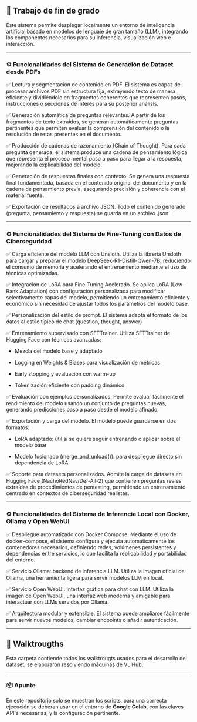 ## 📘 Trabajo de fin de grado

Este sistema permite desplegar localmente un entorno de inteligencia artificial basado en modelos de lenguaje de gran tamaño (LLM), integrando los componentes necesarios para su inferencia, visualización web e interacción. 

---

### ⚙️ Funcionalidades del Sistema de Generación de Dataset desde PDFs
✅ Lectura y segmentación de contenido en PDF. El sistema es capaz de procesar archivos PDF sin estructura fija, extrayendo texto de manera eficiente y dividiéndolo en fragmentos coherentes que representen pasos, instrucciones o secciones de interés para su posterior análisis.

✅ Generación automática de preguntas relevantes. A partir de los fragmentos de texto extraídos, se generan automáticamente preguntas pertinentes que permiten evaluar la comprensión del contenido o la resolución de retos presentes en el documento.

✅ Producción de cadenas de razonamiento (Chain of Thought). Para cada pregunta generada, el sistema produce una cadena de pensamiento lógica que representa el proceso mental paso a paso para llegar a la respuesta, mejorando la explicabilidad del modelo.

✅ Generación de respuestas finales con contexto. Se genera una respuesta final fundamentada, basada en el contenido original del documento y en la cadena de pensamiento previa, asegurando precisión y coherencia con el material fuente.

✅ Exportación de resultados a archivo JSON. Todo el contenido generado (pregunta, pensamiento y respuesta) se guarda en un archivo .json.

---

### ⚙️ Funcionalidades del Sistema de Fine-Tuning con Datos de Ciberseguridad

✅ Carga eficiente del modelo LLM con Unsloth. Utiliza la librería Unsloth para cargar y preparar el modelo DeepSeek-R1-Distill-Qwen-7B, reduciendo el consumo de memoria y acelerando el entrenamiento mediante el uso de técnicas optimizadas.

✅ Integración de LoRA para Fine-Tuning Acelerado. Se aplica LoRA (Low-Rank Adaptation) con configuración personalizada para modificar selectivamente capas del modelo, permitiendo un entrenamiento eficiente y económico sin necesidad de ajustar todos los parámetros del modelo base.

✅ Personalización del estilo de prompt. El sistema adapta el formato de los datos al estilo típico de chat (question, thought, answer)

✅ Entrenamiento supervisado con SFTTrainer. Utiliza SFTTrainer de Hugging Face con técnicas avanzadas:

  - Mezcla del modelo base y adaptado
  
  - Logging en Weights & Biases para visualización de métricas
  
  - Early stopping y evaluación con warm-up
  
  - Tokenización eficiente con padding dinámico

✅ Evaluación con ejemplos personalizados. Permite evaluar fácilmente el rendimiento del modelo usando un conjunto de preguntas nuevas, generando predicciones paso a paso desde el modelo afinado.

✅ Exportación y carga del modelo. El modelo puede guardarse en dos formatos:

  - LoRA adaptado: útil si se quiere seguir entrenando o aplicar sobre el modelo base
  
  - Modelo fusionado (merge_and_unload()): para despliegue directo sin dependencia de LoRA


✅ Soporte para datasets personalizados. Admite la carga de datasets en Hugging Face (NachoRedNav/Def-All-2) que contienen preguntas reales extraídas de procedimientos de pentesting, permitiendo un entrenamiento centrado en contextos de ciberseguridad realistas.

---

### ⚙️ Funcionalidades del Sistema de Inferencia Local con Docker, Ollama y Open WebUI

✅ Despliegue automatizado con Docker Compose. Mediante el uso de docker-compose, el sistema configura y ejecuta automáticamente los contenedores necesarios, definiendo redes, volúmenes persistentes y dependencias entre servicios, lo que facilita la replicabilidad y portabilidad del entorno.

✅ Servicio Ollama: backend de inferencia LLM. Utiliza la imagen oficial de Ollama, una herramienta ligera para servir modelos LLM en local.

✅ Servicio Open WebUI: interfaz gráfica para chat con LLM. Utiliza la imagen de Open WebUI, una interfaz web moderna y amigable para interactuar con LLMs servidos por Ollama.


✅ Arquitectura modular y extensible. El sistema puede ampliarse fácilmente para servir nuevos modelos, cambiar endpoints o añadir autenticación.

---

## 📁 Walktrougths

Esta carpeta contiende todos los walktrougts usados para el desarrollo del dataset, se elaboraron resolviendo máquinas de VulHub.

---

### 📦 Apunte

En este repositorio solo se muestran los scripts, para una correcta ejecución se deberan usar en el entorno de **Google Colab**, con las claves API's necesarias, y la configuración pertinente.
